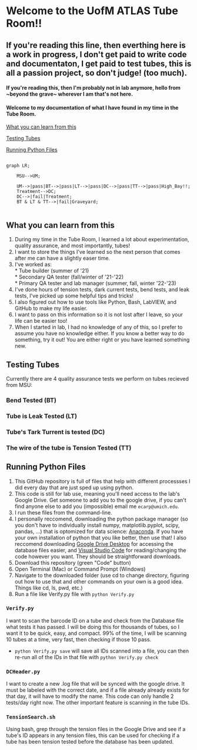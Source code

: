 # Welcome to the UofM ATLAS Tube Room!!
## If you're reading this line, then everthing here is a work in progress, I don't get paid to write code and documentaton, I get paid to test tubes, this is all a passion project, so don't judge! (too much). 

#### If you're reading this, then I'm probably not in lab anymore, hello from ~beyond the grave~ wherever I am that's not here. 

#### Welcome to my documentation of what I have found in my time in the Tube Room. 

[What you can learn from this](#why)

[Testing Tubes](#testing)

[Running Python Files](#why)

```mermaid

graph LR;
        
    MSU-->UM;

    UM-->|pass|BT-->|pass|LT-->|pass|DC-->|pass|TT-->|pass|High_Bay!!;
    Treatment-->DC;
    DC-->|fail|Treatment;
    BT & LT & TT-->|fail|Graveyard;
    
```

## <a name="why"> What you can learn from this  </a>
1.    During my time in the Tube Room, I learned a lot about experimentation, quality assurance, and most importantly, tubes!
1.    I want to store the things I've learned so the next person that comes after me can have a slightly easer time. 
1.    I've worked as:  
    *    Tube builder (summer of '21)    
    *    Secondary QA tester (fall/winter of '21-'22)    
    *    Primary QA tester and lab manager (summer, fall, winter '22-'23)    
1.    I've done hours of tension tests, dark current tests, bend tests, and leak tests, I've picked up some helpful tips and tricks!
1.    I also figured out how to use tools like Python, Bash, LabVIEW, and GitHub to make my life easier. 
1.    I want to pass on this information so it is not lost after I leave, so your life can be easier too! 
1.    When I started in lab, I had no knowledge of any of this, so I prefer to assume you have no knowledge either. If you know a better way to do something, try it out! You are either right or you have learned something new.

## <a name="testing"> Testing Tubes </a>
Currently there are 4 quality assurance tests we perform on tubes recieved from MSU:
###    Bend Tested (BT)
###    Tube is Leak Tested (LT)
###    Tube's Tark Turrent is tested (DC)
###    The wire of the tube is Tension Tested (TT)


## Running Python Files  <a name="code"></a>
1.    This GitHub repository is full of files that help with different processses I did every day that are just sped up using python.
1.    This code is still for lab use, meaning you'll need access to the lab's Google Drive. Get someone to add you to the google drive, if you can't find anyone else to add you (impossible) email me `ecarp@umich.edu`.
1.    I run these files from the command-line.
1. I personally reccomend, downloading the python package manager (so you don't have to individually install numpy, matplotlib.pyplot, scipy, pandas, ...) that is optomized for data science: [Anaconda](https://www.anaconda.com/). If you have your own installation of python that you like better, then use that! 
I also reccomend downloading [Google Drive Desktop](https://www.google.com/drive/download/) for accessing the database files easier, and [Visual Studio Code](https://code.visualstudio.com/) for reading/changing the code however you want. They should be straightforward downloads. 
1. Download this repository (green "Code" button)
1. Open Terminal (Mac) or Command Prompt (Windows)
1. Navigate to the downloaded folder (use cd to change directory, figuring out how to use that and other commands on your own is a good idea. Things like cd, ls, pwd, etc.)
1. Run a file like Verify.py file with `python Verify.py`

###    `Verify.py`
I want to scan the barcode ID on a tube and check from the Database file what tests it has passed. 
I will be doing this for thousands of tubes, so I want it to be quick, easy, and compact. 
99% of the time, I will be scanning 10 tubes at a time, very fast, then checking if those 10 pass.
- `python Verify.py save` will save all IDs scanned into a file, you can then re-run all of the IDs in that file with `python Verify.py check`

###    `DCHeader.py` 
I want to create a new .log file that will be synced with the google drive. It must be labeled with the correct date, 
and if a file already already exists for that day, it will have to modify the name. This code can only handle 2 tests/day right now. 
The other important feature is scanning in the tube IDs. 

###   `TensionSearch.sh`
Using bash, grep through the tension files in the Google Drive and see if a tube's ID appears in any tension files, this can be used for checking if a tube has been tension tested before the database has been updated. 



